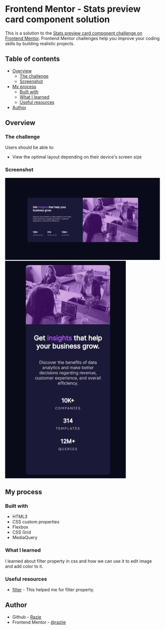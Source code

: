 # Frontend Mentor - Stats preview card component solution

This is a solution to the [Stats preview card component challenge on Frontend Mentor](https://www.frontendmentor.io/challenges/stats-preview-card-component-8JqbgoU62). Frontend Mentor challenges help you improve your coding skills by building realistic projects. 

## Table of contents

- [Overview](#overview)
  - [The challenge](#the-challenge)
  - [Screenshot](#screenshot)
- [My process](#my-process)
  - [Built with](#built-with)
  - [What I learned](#what-i-learned)
  - [Useful resources](#useful-resources)
- [Author](#author)

## Overview

### The challenge

Users should be able to:

- View the optimal layout depending on their device's screen size

### Screenshot

![](./design/desktop-design.jpg)
![](./design/mobile-design.jpg)

## My process

### Built with

- HTML3
- CSS custom properties
- Flexbox
- CSS Grid
- MediaQuery

### What I learned

I learned about filter property in css and how we can use it to edit image and add color to it. 

### Useful resources

- [filter](https://developer.mozilla.org/en-US/docs/Web/CSS/filter) - This helped me for filter property.

## Author

- Github - [Razie](https://github.com/raziie)
- Frontend Mentor - [@raziie](https://www.frontendmentor.io/profile/raziie)
